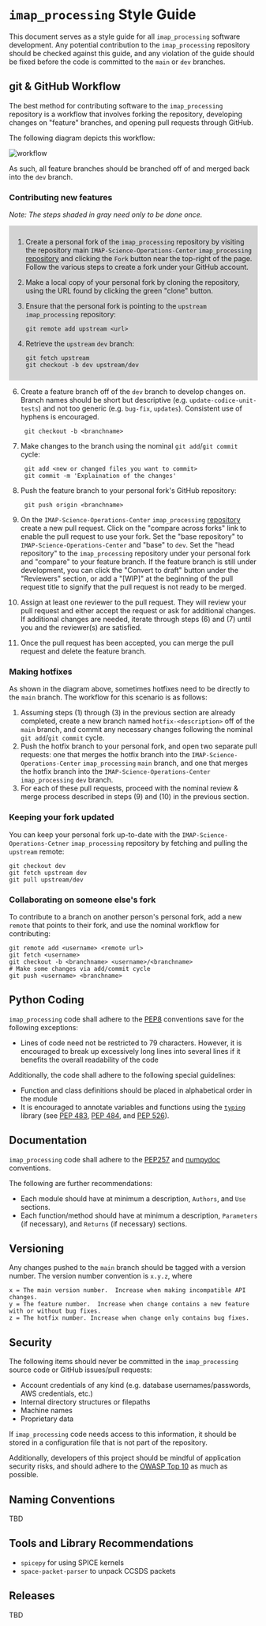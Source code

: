 `imap_processing` Style Guide
=============================

This document serves as a style guide for all `imap_processing` software
development.  Any potential contribution to the `imap_processing` repository
should be checked against this guide, and any violation of the guide should be
fixed before the code is committed to the `main` or `dev` branches.


git & GitHub Workflow
---------------------

The best method for contributing software to the `imap_processing` repository is
a workflow that involves forking the repository, developing changes on "feature"
branches, and opening pull requests through GitHub.

The following diagram depicts this workflow:

![workflow](https://wac-cdn.atlassian.com/dam/jcr:cc0b526e-adb7-4d45-874e-9bcea9898b4a/04%20Hotfix%20branches.svg?cdnVersion=1089)

As such, all feature branches should be branched off of and merged back into the
`dev` branch.

### Contributing new features

*Note: The steps shaded in gray need only to be done once.*

<div style="background-color: #D3D3D3; padding: 10px;">

1. Create a personal fork of the `imap_processing` repository by visiting the
   repository main `IMAP-Science-Operations-Center` `imap_processing`
   [repository](https://github.com/IMAP-Science-Operations-Center/imap_processing)
   and clicking the `Fork` button near the top-right of the page.  Follow the
   various steps to create a fork under your GitHub account.
2. Make a local copy of your personal fork by cloning the repository, using the
   URL found by clicking the green "clone" button.
3. Ensure that the personal fork is pointing to the `upstream` `imap_processing`
   repository:

       git remote add upstream <url>

4. Retrieve the `upstream` `dev` branch:

       git fetch upstream
       git checkout -b dev upstream/dev

</div>

6. Create a feature branch off of the `dev` branch to develop changes on.
   Branch names should be short but descriptive (e.g.
   `update-codice-unit-tests`) and not too generic (e.g. `bug-fix`, `updates`).
   Consistent use of hyphens is encouraged.

        git checkout -b <branchname>

7. Make changes to the branch using the nominal `git add`/`git commit` cycle:

        git add <new or changed files you want to commit>
        git commit -m 'Explaination of the changes'

8. Push the feature branch to your personal fork's GitHub repository:

        git push origin <branchname>

9. On the `IMAP-Science-Operations-Center` `imap_processing`
   [repository](https://github.com/IMAP-Science-Operations-Center/imap_processing)
   create a new pull request.  Click on the "compare across forks" link to
   enable the pull request to use your fork.  Set the "base repository" to
   `IMAP-Science-Operations-Center` and "base" to `dev`.  Set the "head
   repository" to the `imap_processing` repository under your personal fork
   and "compare" to your feature branch. If the feature branch is still under
   development, you can click the "Convert to draft" button under the
   "Reviewers" section, or add a "[WIP]" at the beginning of the pull request
   title to signify that the pull request is not ready to be merged.

10. Assign at least one reviewer to the pull request.  They will review your
    pull request and either accept the request or ask for additional changes.
    If additional changes are needed, iterate through steps (6) and (7) until
    you and the reviewer(s) are satisfied.

11. Once the pull request has been accepted, you can merge the pull request and
    delete the feature branch.


### Making hotfixes

As shown in the diagram above, sometimes hotfixes need to be directly to the
`main` branch. The workflow for this scenario is as follows:

1. Assuming steps (1) through (3) in the previous section are already completed,
   create a new branch named `hotfix-<description>` off of the `main` branch,
   and commit any necessary changes following the nominal `git add`/`git commit`
   cycle.
2. Push the hotfix branch to your personal fork, and open two separate pull
   requests: one that merges the hotfix branch into the
   `IMAP-Science-Operations-Center` `imap_processing` `main` branch, and one
   that merges the hotfix branch into the `IMAP-Science-Operations-Center`
   `imap_processing` `dev` branch.
3. For each of these pull requests, proceed with the nominal review & merge
   process described in steps (9) and (10) in the previous section.


### Keeping your fork updated

You can keep your personal fork up-to-date with the
`IMAP-Science-Operations-Cetner` `imap_processing` repository by fetching and
pulling the `upstream` remote:

    git checkout dev
    git fetch upstream dev
    git pull upstream/dev

### Collaborating on someone else's fork

To contribute to a branch on another person's personal fork, add a new `remote`
that points to their fork, and use the nominal workflow for contributing:

    git remote add <username> <remote url>
    git fetch <username>
    git checkout -b <branchname> <username>/<branchname>
    # Make some changes via add/commit cycle
    git push <username> <branchname>

Python Coding
-------------

`imap_processing` code shall adhere to the [PEP8](https://www.python.org/dev/peps/pep-0008/)
conventions save for the following exceptions:

 - Lines of code need not be restricted to 79 characters.  However, it is
encouraged to break up excessively long lines into several lines if it benefits
the overall readability of the code

 Additionally, the code shall adhere to the following special guidelines:

 - Function and class definitions should be placed in alphabetical order in the
module
 - It is encouraged to annotate variables and functions using the
[`typing`](https://docs.python.org/3/library/typing.html) library (see
[PEP 483](https://www.python.org/dev/peps/pep-0483/),
[PEP 484](https://www.python.org/dev/peps/pep-0484/), and
[PEP 526](https://www.python.org/dev/peps/pep-0526/)).


Documentation
-------------

`imap_processing` code shall adhere to the [PEP257](https://www.python.org/dev/peps/pep-0008/)
and [numpydoc](https://numpydoc.readthedocs.io/en/latest/format.html) conventions.

The following are further recommendations:

- Each module should have at minimum a description, `Authors`, and `Use`
sections.
- Each function/method should have at minimum a description, `Parameters` (if
necessary), and `Returns` (if necessary) sections.

Versioning
----------

Any changes pushed to the `main` branch should be tagged with a version number.
The version number convention is `x.y.z`, where

    x = The main version number.  Increase when making incompatible API changes.
    y = The feature number.  Increase when change contains a new feature with or without bug fixes.
    z = The hotfix number. Increase when change only contains bug fixes.


Security
--------

The following items should never be committed in the `imap_processing` source
code or GitHub issues/pull requests:

- Account credentials of any kind (e.g. database usernames/passwords, AWS
credentials, etc.)
- Internal directory structures or filepaths
- Machine names
- Proprietary data

If `imap_processing` code needs access to this information, it should be stored
in a configuration file that is not part of the repository.

Additionally, developers of this project should be mindful of application
security risks, and should adhere to the
[OWASP Top 10](https://www.owasp.org/images/7/72/OWASP_Top_10-2017_%28en%29.pdf.pdf)
as much as possible.

Naming Conventions
------------------

TBD

Tools and Library Recommendations
---------------------------------

- `spicepy` for using SPICE kernels
- `space-packet-parser` to unpack CCSDS packets

Releases
--------

TBD
